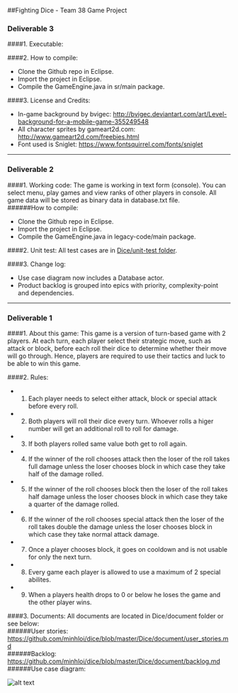 ##Fighting Dice - Team 38 Game Project

### Deliverable 3 

####1. Executable: 

####2. How to compile: 
  - Clone the Github repo in Eclipse.
  - Import the project in Eclipse. 
  - Compile the GameEngine.java in sr/main package. 

####3. License and Credits: 
  - In-game background by bvigec: http://bvigec.deviantart.com/art/Level-background-for-a-mobile-game-355249548
  - All character sprites by gameart2d.com: http://www.gameart2d.com/freebies.html
  - Font used is Sniglet: https://www.fontsquirrel.com/fonts/sniglet 

***

### Deliverable 2

####1. Working code:
The game is working in text form (console). You can select menu, play games and view ranks of other players in console. All game data will be stored as binary data in database.txt file.  
######How to compile:
- Clone the Github repo in Eclipse.
- Import the project in Eclipse.
- Compile the GameEngine.java in legacy-code/main package.

####2. Unit test:
All test cases are in [Dice/unit-test folder](https://github.com/minhloi/dice/tree/master/Dice/unit-test).

####3. Change log:
- Use case diagram now includes a Database actor.
- Product backlog is grouped into epics with priority, complexity-point and dependencies. 

***  

### Deliverable 1

####1. About this game:
This game is a version of turn-based game with 2 players. At each turn, each player select their strategic move, such as attack or block, before each roll their dice to determine whether their move will go through. Hence, players are required to use their tactics and luck to be able to win this game. 

####2. Rules:
- 1.  Each player needs to select either attack, block or special attack before every roll.
- 2.  Both players will roll their dice every turn. Whoever rolls a higer number will get an additional roll to roll for damage.
- 3.  If both players rolled same value both get to roll again.
- 4.  If the winner of the roll chooses attack then the loser of the roll takes full damage unless the loser chooses block in which case they take half of the damage rolled.
- 5.  If the winner of the roll chooses block then the loser of the roll takes half damage unless the loser chooses block in which case they take a quarter of the damage rolled.
- 6.  If the winner of the roll chooses special attack then the loser of the roll takes double the damage unless the loser chooses block in which case they take normal attack damage.
- 7.  Once a player chooses block, it goes on cooldown and is not usable for only the next turn.
- 8.  Every game each player is allowed to use a maximum of 2 special abilites.
- 9.  When a players health drops to 0 or below he loses the game and the other player wins.

####3. Documents:
All documents are located in Dice/document folder or see below:  
######User stories: https://github.com/minhloi/dice/blob/master/Dice/document/user_stories.md  
######Backlog: https://github.com/minhloi/dice/blob/master/Dice/document/backlog.md
######Use case diagram:  
  
![alt text](https://raw.githubusercontent.com/minhloi/dice/master/Dice/document/use-case-diagram-2.png "Use case diagram")

